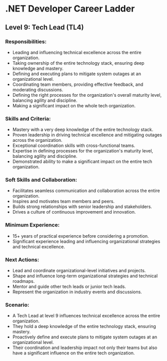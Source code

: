 # .NET Developer Career Ladder

## Level 9: Tech Lead (TL4)

### Responsibilities:
- Leading and influencing technical excellence across the entire organization.
- Taking ownership of the entire technology stack, ensuring deep knowledge and mastery.
- Defining and executing plans to mitigate system outages at an organizational level.
- Coordinating team members, providing effective feedback, and moderating discussions.
- Defining the right processes for the organization's overall maturity level, balancing agility and discipline.
- Making a significant impact on the whole tech organization.

### Skills and Criteria:
- Mastery with a very deep knowledge of the entire technology stack.
- Proven leadership in driving technical excellence and mitigating outages across the organization.
- Exceptional coordination skills with cross-functional teams.
- Expertise in defining processes for the organization's maturity level, balancing agility and discipline.
- Demonstrated ability to make a significant impact on the entire tech organization.

### Soft Skills and Collaboration:
- Facilitates seamless communication and collaboration across the entire organization.
- Inspires and motivates team members and peers.
- Builds strong relationships with senior leadership and stakeholders.
- Drives a culture of continuous improvement and innovation.

### Minimum Experience:
- 15+ years of practical experience before considering a promotion.
- Significant experience leading and influencing organizational strategies and technical excellence.

### Next Actions:
- Lead and coordinate organizational-level initiatives and projects.
- Shape and influence long-term organizational strategies and technical roadmaps.
- Mentor and guide other tech leads or junior tech leads.
- Represent the organization in industry events and discussions.

### Scenario:
- A Tech Lead at level 9 influences technical excellence across the entire organization.
- They hold a deep knowledge of the entire technology stack, ensuring mastery.
- Proactively define and execute plans to mitigate system outages at an organizational level.
- Their coordination and leadership impact not only their teams but also have a significant influence on the entire tech organization.
